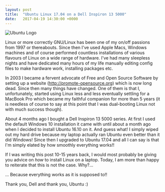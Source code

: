 ```yaml
---
layout: post
title:  "Ubuntu Linux 17.04 on a Dell Inspiron 13 5000"
date:   2017-04-19 14:30:00 +0000
---
```


![Ubuntu Logo](https://pgalatis.github.io/images/logo-ubuntu_st_no®-black_orange-hex.png)

Linux or more correctly GNU/Linux has been one of my on/off passions from 1997 or thereabouts. Since then I've used Apple Macs, Windows machines 
and of course performed countless installations of various flavours of Linux on a wide range of hardware. I've had many sleepless nights and have 
dedicated many hours of my life manually editing config files to make hardware work, installing packages etc.

<!--more-->

In 2003 I became a fervent advocate of Free and Open Source Software by setting up a website (http://promote-opensource.org) which is now long dead. 
Since then many things have changed. One of them is that I, unfortunately, started using Linux less and less eventually settling 
for a MacBook Pro which became my faithful companion for more than 5 years (it is needless of course to say at this point that I was 
dual-booting Linux not with much success though). 

About 4 months ago I bought a Dell Inspiron 13 5000 series. At first I used the 
default Windows 10 installation it came with until about a month ago when I decided to install Ubuntu 16.10 on it. And guess what! I simply 
wiped out my hard drive because my laptop actually ran Ubuntu even better than it did Windows! Since then I upgraded to Ubuntu 17.04 
and all I can say is that I'm simply elated by how smoothly everything works!!

If I was writing this post 10-15 years back, I would most probably be giving you advice on *how* to install Linux on a laptop. Today, I am more than 
happy to reiterate that this is not the case. Why?...  

... Because everything works as it is supposed to!!

Thank you, Dell and thank you, Ubuntu :)


